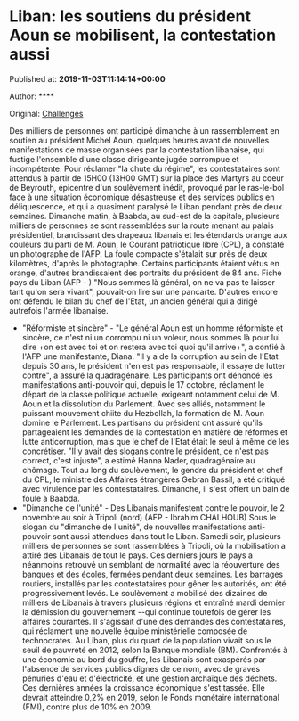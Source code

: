 
# Liban: les soutiens du président Aoun se mobilisent, la contestation aussi

Published at: **2019-11-03T11:14:14+00:00**

Author: ****

Original: [Challenges](https://www.challenges.fr/monde/liban-les-soutiens-du-president-aoun-se-mobilisent-la-contestation-aussi_682947)

Des milliers de personnes ont participé dimanche à un rassemblement en soutien au président Michel Aoun, quelques heures avant de nouvelles manifestations de masse organisées par la contestation libanaise, qui fustige l'ensemble d'une classe dirigeante jugée corrompue et incompétente.
Pour réclamer "la chute du régime", les contestataires sont attendus à partir de 15H00 (13H00 GMT) sur la place des Martyrs au coeur de Beyrouth, épicentre d'un soulèvement inédit, provoqué par le ras-le-bol face à une situation économique désastreuse et des services publics en déliquescence, et qui a quasiment paralysé le Liban pendant près de deux semaines.
Dimanche matin, à Baabda, au sud-est de la capitale, plusieurs milliers de personnes se sont rassemblées sur la route menant au palais présidentiel, brandissant des drapeaux libanais et les étendards orange aux couleurs du parti de M. Aoun, le Courant patriotique libre (CPL), a constaté un photographe de l'AFP.
La foule compacte s'étalait sur près de deux kilomètres, d'après le photographe. Certains participants étaient vêtus en orange, d'autres brandissaient des portraits du président de 84 ans.
Fiche pays du Liban (AFP - )
"Nous sommes là général, on ne va pas te laisser tant qu'on sera vivant", pouvait-on lire sur une pancarte.
D'autres encore ont défendu le bilan du chef de l'Etat, un ancien général qui a dirigé autrefois l'armée libanaise.
- "Réformiste et sincère" -
"Le général Aoun est un homme réformiste et sincère, ce n'est ni un corrompu ni un voleur, nous sommes là pour lui dire +on est avec toi et on restera avec toi quoi qu'il arrive+", a confié à l'AFP une manifestante, Diana.
"Il y a de la corruption au sein de l'Etat depuis 30 ans, le président n'en est pas responsable, il essaye de lutter contre", a assuré la quadragénaire.
Les participants ont dénoncé les manifestations anti-pouvoir qui, depuis le 17 octobre, réclament le départ de la classe politique actuelle, exigeant notamment celui de M. Aoun et la dissolution du Parlement.
Avec ses alliés, notamment le puissant mouvement chiite du Hezbollah, la formation de M. Aoun domine le Parlement.
Les partisans du président ont assuré qu'ils partageaient les demandes de la contestation en matière de réformes et lutte anticorruption, mais que le chef de l'Etat était le seul à même de les concrétiser.
"Il y avait des slogans contre le président, ce n'est pas correct, c'est injuste", a estimé Hanna Nader, quadragénaire au chômage.
Tout au long du soulèvement, le gendre du président et chef du CPL, le ministre des Affaires étrangères Gebran Bassil, a été critiqué avec virulence par les contestataires. Dimanche, il s'est offert un bain de foule à Baabda.
- "Dimanche de l'unité" -
Des Libanais manifestent contre le pouvoir, le 2 novembre au soir à Tripoli (nord) (AFP - Ibrahim CHALHOUB)
Sous le slogan du "dimanche de l'unité", de nouvelles manifestations anti-pouvoir sont aussi attendues dans tout le Liban.
Samedi soir, plusieurs milliers de personnes se sont rassemblées à Tripoli, où la mobilisation a attiré des Libanais de tout le pays.
Ces derniers jours le pays a néanmoins retrouvé un semblant de normalité avec la réouverture des banques et des écoles, fermées pendant deux semaines. Les barrages routiers, installés par les contestataires pour gêner les autorités, ont été progressivement levés.
Le soulèvement a mobilisé des dizaines de milliers de Libanais à travers plusieurs régions et entraîné mardi dernier la démission du gouvernement --qui continue toutefois de gérer les affaires courantes.
Il s'agissait d'une des demandes des contestataires, qui réclament une nouvelle équipe ministérielle composée de technocrates.
Au Liban, plus du quart de la population vivait sous le seuil de pauvreté en 2012, selon la Banque mondiale (BM).
Confrontés à une économie au bord du gouffre, les Libanais sont exaspérés par l'absence de services publics dignes de ce nom, avec de graves pénuries d'eau et d'électricité, et une gestion archaïque des déchets.
Ces dernières années la croissance économique s'est tassée. Elle devrait atteindre 0,2% en 2019, selon le Fonds monétaire international (FMI), contre plus de 10% en 2009.
